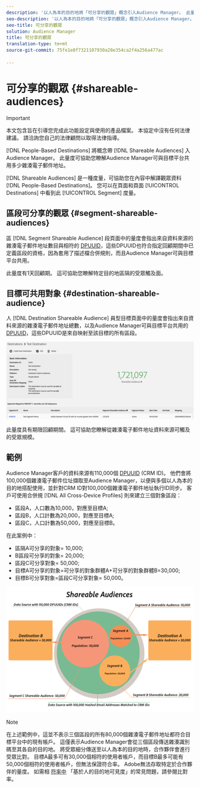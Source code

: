 ```yaml
---
description: '以人為本的目的地將「可分享的觀眾」概念引入Audience Manager。 此量度可協助您瞭解Audience Manager可與目標平台共用多少雜湊電子郵件地址。 '
seo-description: '以人為本的目的地將「可分享的觀眾」概念引入Audience Manager。 此量度可協助您瞭解Audience Manager可與目標平台共用多少雜湊電子郵件地址。 '
seo-title: 可分享的觀眾
solution: Audience Manager
title: 可分享的觀眾
translation-type: tm+mt
source-git-commit: 75fe1e0f7321107930a28e354ca2f4a256a477ac

---
```



# 可分享的觀眾 {#shareable-audiences}

>[!IMPORTANT]
>本文包含旨在引導您完成此功能設定與使用的產品檔案。 本協定中沒有任何法律建議。 請洽詢您自己的法律顧問以取得法律指導。

[!DNL People-Based Destinations] 將概念帶 [!DNL Shareable Audiences] 入Audience Manager。 此量度可協助您瞭解Audience Manager可與目標平台共用多少雜湊電子郵件地址。

[!DNL Shareable Audiences] 是一種度量，可協助您在內容中解譯觀眾資料 [!DNL People-Based Destinations]。 您可以在頁面和頁面 [!UICONTROL Destinations] 中看到此 [!UICONTROL Segment] 度量。

## 區段可分享的觀眾 {#segment-shareable-audiences}

區 [!DNL Segment Shareable Audience] 段頁面中的量度會指出來自資料來源的雜湊電子郵件地址數目與相符的 [DPUUID](../../reference/ids-in-aam.md)，這些DPUUID也符合指定回顧期間中已定義區段的資格，因為套用了描述檔合併規則，而且Audience Manager可與目標平台共用。

此量度有1天回顧期。 這可協助您瞭解特定目的地區隔的受眾觸及面。

## 目標可共用對象 {#destination-shareable-audience}

人 [!DNL Destination Shareable Audience] 員型目標頁面中的量度會指出來自資料來源的雜湊電子郵件地址總數，以及Audience Manager可與目標平台共用的 [DPUUID](../../reference/ids-in-aam.md)，這些DPUUID是來自映射至該目標的所有區段。

![可分享的觀眾](assets/dest-shareable-audiences.png)

此量度具有期限回顧期間。 這可協助您瞭解從雜湊電子郵件地址資料來源可觸及的受眾規模。

## 範例

Audience Manager客戶的資料來源有110,000個 [DPUUID](../../reference/ids-in-aam.md) (CRM ID)。 他們會將100,000個雜湊電子郵件位址擷取至Audience Manager，以便與多個以人為本的目的地搭配使用，並針對CRM ID對100,000個雜湊電子郵件地址執行ID同步。 客戶可使用合併規 [!DNL All Cross-Device Profiles] 則來建立三個對象區段：

* 區段A，人口數為10,000，對應至目標A;
* 區段B，人口計數為20,000，對應至目標A;
* 區段C，人口計數為50,000，對應至目標B。

在此案例中：

* 區隔A可分享的對象= 10,000;
* B區段可分享的對象= 20,000;
* 區段C可分享對象= 50,000;
* 目標A可分享的對象=可分享的對象群體A+可分享的對象群體B=30,000;
* 目標B可分享對象=區段C可分享對象= 50,000。

![可共用的觀眾——圖](assets/shareable-audiences.png)

>[!NOTE]
>
>在上述範例中，這並不表示三個區段的所有80,000個雜湊電子郵件地址都符合目標平台中的現有帳戶。 這僅表示Audience Manager會從三個區段傳送雜湊識別碼至其各自的目的地。 將受眾細分傳送至以人為本的目的地時，合作夥伴會進行受眾比對。 目標A最多可有30,000個相符的使用者帳戶，而目標B最多可能有50,000個相符的使用者帳戶，但無法保證符合率。 Adobe無法存取特定於合作夥伴的量度。 如需相 [符率中](../../faq/faq-people-based-destinations.md#match-rates) 「基於人的目的地可見度」的常見問題，請參閱比對率。
